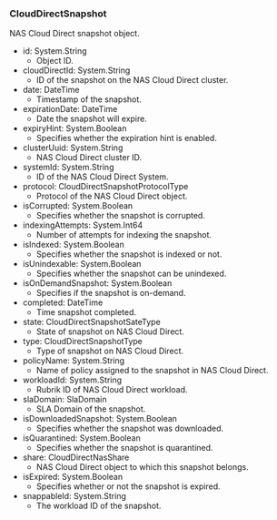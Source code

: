 ### CloudDirectSnapshot
NAS Cloud Direct snapshot object.

- id: System.String
  - Object ID.
- cloudDirectId: System.String
  - ID of the snapshot on the NAS Cloud Direct cluster.
- date: DateTime
  - Timestamp of the snapshot.
- expirationDate: DateTime
  - Date the snapshot will expire.
- expiryHint: System.Boolean
  - Specifies whether the expiration hint is enabled.
- clusterUuid: System.String
  - NAS Cloud Direct cluster ID.
- systemId: System.String
  - ID of the NAS Cloud Direct System.
- protocol: CloudDirectSnapshotProtocolType
  - Protocol of the NAS Cloud Direct object.
- isCorrupted: System.Boolean
  - Specifies whether the snapshot is corrupted.
- indexingAttempts: System.Int64
  - Number of attempts for indexing the snapshot.
- isIndexed: System.Boolean
  - Specifies whether the snapshot is indexed or not.
- isUnindexable: System.Boolean
  - Specifies whether the snapshot can be unindexed.
- isOnDemandSnapshot: System.Boolean
  - Specifies if the snapshot is on-demand.
- completed: DateTime
  - Time snapshot completed.
- state: CloudDirectSnapshotSateType
  - State of snapshot on NAS Cloud Direct.
- type: CloudDirectSnapshotType
  - Type of snapshot on NAS Cloud Direct.
- policyName: System.String
  - Name of policy assigned to the snapshot in NAS Cloud Direct.
- workloadId: System.String
  - Rubrik ID of NAS Cloud Direct workload.
- slaDomain: SlaDomain
  - SLA Domain of the snapshot.
- isDownloadedSnapshot: System.Boolean
  - Specifies whether the snapshot was downloaded.
- isQuarantined: System.Boolean
  - Specifies whether the snapshot is quarantined.
- share: CloudDirectNasShare
  - NAS Cloud Direct object to which this snapshot belongs.
- isExpired: System.Boolean
  - Specifies whether or not the snapshot is expired.
- snappableId: System.String
  - The workload ID of the snapshot.
